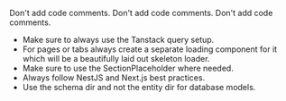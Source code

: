 Don't add code comments.
Don't add code comments.
Don't add code comments.
- Make sure to always use the Tanstack query setup.
- For pages or tabs always create a separate loading component for it which will be a beautifully laid out skeleton loader.
- Make sure to use the SectionPlaceholder where needed.
- Always follow NestJS and Next.js best practices.
- Use the schema dir and not the entity dir for database models.
